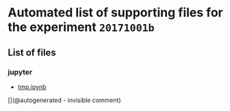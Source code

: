 # Automated list of supporting files for the __experiment `20171001b`__

## List of files

### jupyter

* [tmp.ipynb](/tmp.ipynb)


[](@autogenerated - invisible comment)
